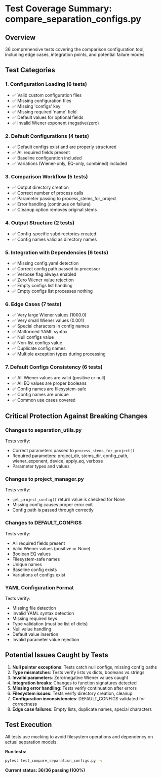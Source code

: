 # Test Coverage Summary: compare_separation_configs.py

## Overview
36 comprehensive tests covering the comparison configuration tool, including edge cases, integration points, and potential failure modes.

## Test Categories

### 1. Configuration Loading (6 tests)
- ✅ Valid custom configuration files
- ✅ Missing configuration files
- ✅ Missing 'configs' key
- ✅ Missing required 'name' field
- ✅ Default values for optional fields
- ✅ Invalid Wiener exponent (negative/zero)

### 2. Default Configurations (4 tests)
- ✅ Default configs exist and are properly structured
- ✅ All required fields present
- ✅ Baseline configuration included
- ✅ Variations (Wiener-only, EQ-only, combined) included

### 3. Comparison Workflow (5 tests)
- ✅ Output directory creation
- ✅ Correct number of process calls
- ✅ Parameter passing to process_stems_for_project
- ✅ Error handling (continues on failure)
- ✅ Cleanup option removes original stems

### 4. Output Structure (2 tests)
- ✅ Config-specific subdirectories created
- ✅ Config names valid as directory names

### 5. Integration with Dependencies (6 tests)
- ✅ Missing config.yaml detection
- ✅ Correct config path passed to processor
- ✅ Verbose flag always enabled
- ✅ Zero Wiener value rejection
- ✅ Empty configs list handling
- ✅ Empty configs list processes nothing

### 6. Edge Cases (7 tests)
- ✅ Very large Wiener values (1000.0)
- ✅ Very small Wiener values (0.001)
- ✅ Special characters in config names
- ✅ Malformed YAML syntax
- ✅ Null configs value
- ✅ Non-list configs value
- ✅ Duplicate config names
- ✅ Multiple exception types during processing

### 7. Default Configs Consistency (6 tests)
- ✅ All Wiener values are valid (positive or null)
- ✅ All EQ values are proper booleans
- ✅ Config names are filesystem-safe
- ✅ Config names are unique
- ✅ Common use cases covered

## Critical Protection Against Breaking Changes

### Changes to separation_utils.py
Tests verify:
- Correct parameters passed to `process_stems_for_project()`
- Required parameters: project_dir, stems_dir, config_path, wiener_exponent, device, apply_eq, verbose
- Parameter types and values

### Changes to project_manager.py
Tests verify:
- `get_project_config()` return value is checked for None
- Missing config causes proper error exit
- Config path is passed through correctly

### Changes to DEFAULT_CONFIGS
Tests verify:
- All required fields present
- Valid Wiener values (positive or None)
- Boolean EQ values
- Filesystem-safe names
- Unique names
- Baseline config exists
- Variations of configs exist

### YAML Configuration Format
Tests verify:
- Missing file detection
- Invalid YAML syntax detection
- Missing required keys
- Type validation (must be list of dicts)
- Null value handling
- Default value insertion
- Invalid parameter value rejection

## Potential Issues Caught by Tests

1. **Null pointer exceptions**: Tests catch null configs, missing config paths
2. **Type mismatches**: Tests verify lists vs dicts, booleans vs strings
3. **Invalid parameters**: Zero/negative Wiener values caught
4. **Integration breaks**: Changes to function signatures detected
5. **Missing error handling**: Tests verify continuation after errors
6. **Filesystem issues**: Tests verify directory creation, cleanup
7. **Configuration inconsistencies**: DEFAULT_CONFIGS validated for correctness
8. **Edge case failures**: Empty lists, duplicate names, special characters

## Test Execution
All tests use mocking to avoid filesystem operations and dependency on actual separation models.

**Run tests:**
```bash
pytest test_compare_separation_configs.py -v
```

**Current status: 36/36 passing (100%)**
